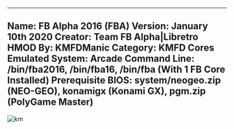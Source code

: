 -----------------------
Name: FB Alpha 2016 (FBA)
Version: January 10th 2020
Creator: Team FB Alpha|Libretro
HMOD By: KMFDManic
Category: KMFD Cores
Emulated System: Arcade
Command Line: /bin/fba2016, /bin/fba16, /bin/fba (With 1 FB Core Installed)
Prerequisite BIOS: system/neogeo.zip (NEO-GEO), konamigx (Konami GX), pgm.zip (PolyGame Master)
-----------------------
![km](https://i.imgur.com/tm5ZxTU.png)
